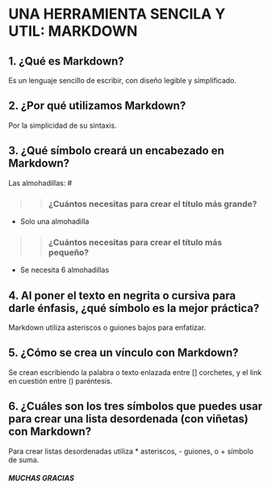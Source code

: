 # UNA HERRAMIENTA SENCILA Y UTIL: MARKDOWN

## 1. **¿Qué es Markdown?**

Es un lenguaje sencillo de escribir, con diseño legible y simplificado.

## 2. **¿Por qué utilizamos Markdown?**

Por la simplicidad de su sintaxis.

## 3. **¿Qué símbolo creará un encabezado en Markdown?**

Las almohadillas: #

>> ### **¿Cuántos necesitas para crear el título más grande?**
- Solo una almohadilla

>> ### **¿Cuántos necesitas para crear el título más pequeño?**
- Se necesita 6 almohadillas

## 4. **Al poner el texto en negrita o cursiva para darle énfasis, ¿qué símbolo es la mejor práctica?**

Markdown utiliza asteriscos o guiones bajos para enfatizar.

## 5. **¿Cómo se crea un vínculo con Markdown?**

Se crean escribiendo la palabra o texto enlazada entre [] corchetes, y el link en cuestión entre () paréntesis.

## 6. **¿Cuáles son los tres símbolos que puedes usar para crear una lista desordenada (con viñetas) con Markdown?**
Para crear listas desordenadas utiliza * asteriscos, - guiones, o + símbolo de suma.



#### _MUCHAS GRACIAS_
